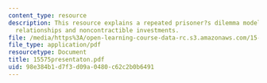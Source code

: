 ```yaml
---
content_type: resource
description: This resource explains a repeated prisoner?s dilemma model of buyer-supplier
  relationships and noncontractible investments.
file: /media/https%3A/open-learning-course-data-rc.s3.amazonaws.com/15-575-research-seminar-in-it-and-organizations-economic-perspectives-spring-2004/98e384b1d7f3d09a0480c62c2b0b6491_15575presentaton.pdf
file_type: application/pdf
resourcetype: Document
title: 15575presentaton.pdf
uid: 98e384b1-d7f3-d09a-0480-c62c2b0b6491
---
```

